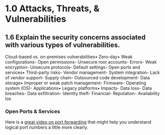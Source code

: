 # 1.0 Attacks, Threats, & Vulnerabilities

## 1.6 Explain the security concerns associated with various types of vulnerabilities.
Cloud-based vs. on-premises    vulnerabilities• Zero-day• Weak configurations- Open permissions- Unsecure root accounts- Errors- Weak encryption- Unsecure protocols- Default settings- Open ports and services• Third-party risks- Vendor management- System integration- Lack of vendor support- Supply chain- Outsourced code development- Data storage• Improper or weak patch management- Firmware- Operating system (OS)- Applications• Legacy platforms• Impacts- Data loss- Data breaches- Data exfiltration- Identity theft- Financial- Reputation- Availability los

### Open Ports & Services

Here is a <a href="https://youtu.be/2G1ueMDgwxw">great video on port forwarding</a> that might help you understand logical port numbers a little more clearly.
